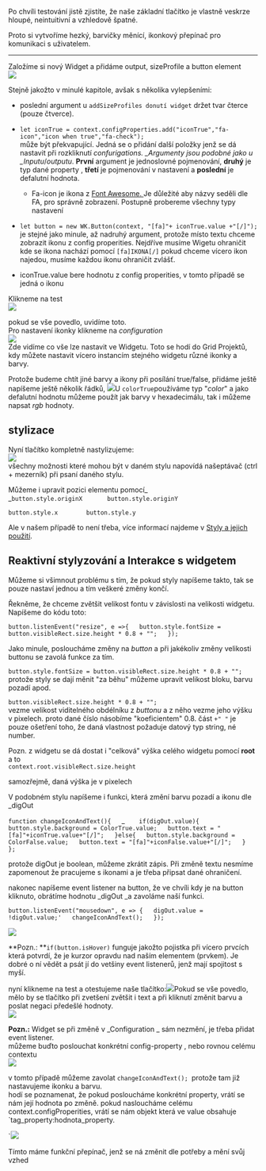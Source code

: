 Po chvíli testování jistě zjistíte, že naše základní tlačítko je vlastně veskrze hloupé, neintuitivní a vzhledově špatné.

Proto si vytvoříme hezký, barvičky měnící, ikonkový přepínač pro komunikaci s uživatelem.

---

Založíme si nový Widget a přidáme output, sizeProfile a button element  
![](/assets/code13.png)

Stejně jakožto v minulé kapitole, avšak s několika vylepšeními:

* poslední argument u `addSizeProfiles donutí widget` držet tvar čterce \(pouze čtverce\).

* `let iconTrue = context.configProperties.add("iconTrue","fa-icon","icon when true","fa-check");`  
  může být překvapující. Jedná se o přidání další položky jenž se dá nastavit při rozkliknutí _confurigations. \_Argumenty jsou podobné jako u \_Inputu_/_outputu_. **První** argument je jednoslovné pojmenování, **druhý** je typ dané property , **třetí** je pojmenování v nastavení a **poslední** je defalutní hodnota.

  * Fa-icon je ikona z [Font Awesome. ](http://fontawesome.io/) Je důležité aby názvy seděli dle FA, pro správně zobrazení. Postupně probereme všechny typy nastavení

* `let button = new WK.Button(context, "[fa]"+ iconTrue.value +"[/]");` je stejné jako minule, až nadruhý argument, protože místo textu chceme zobrazit ikonu z config properities. Nejdříve musíme Wigetu ohraničit kde se ikona nachází pomocí `[fa]IKONA[/]` pokud chceme vícero ikon najedou, musíme každou ikonu ohraničit zvlášť.

* iconTrue.value bere hodnotu z config properities, v tomto případě se jedná o ikonu

Klikneme na test  
![](/assets/code14.png)

pokud se vše povedlo, uvidíme toto.  
Pro nastavení ikonky klikneme na _configuration_  
![](/assets/code16.png)  
Zde vidíme co vše lze nastavit ve Widgetu. Toto se hodí do Grid Projektů, kdy můžete nastavit vícero instancím stejného widgetu různé ikonky a barvy.

Protože budeme chtít jiné barvy a ikony při posílání true/false, přidáme ještě napíšeme ještě několik řádků, ![](/assets/code17.png)U `colorTrue`používáme typ "_color_" a jako defalutní hodnotu můžeme použít jak barvy v hexadecimálu, tak i můžeme napsat _rgb_ hodnoty.

## stylizace

Nyní tlačítko kompletně nastylizujeme:  
![](/assets/code19.png)  
všechny možnosti které mohou být v daném stylu napovídá našeptávač \(ctrl + mezerník\) při psaní daného stylu.

Můžeme i upravit pozici elementu pomocí_      
_`button.style.originX      
 button.style.originY`

`button.style.x       
 button.style.y`

Ale v našem případě to není třeba, více informací najdeme v [Styly a jejich použití](/byzance_documentation/grid_intro/wk-elements-and-style.md).

## Reaktivní stylyzování a Interakce s widgetem

Můžeme si všimnout problému s tím, že pokud styly napíšeme takto, tak se pouze nastaví jednou a tím veškeré změny končí.

Řekněme, že chceme zvětšit velikost fontu v závislosti na velikosti widgetu.   
Napíšeme do kódu toto:  
  
`button.listenEvent("resize", e =>{  
    button.style.fontSize = button.visibleRect.size.height * 0.8 + "";  
 });`



Jako minule, posloucháme změny na _button_ a při jakékoliv změny velikosti buttonu se zavolá funkce za tím.

`button.style.fontSize = button.visibleRect.size.height * 0.8 + "";  
`protože styly se dají měnit "za běhu" můžeme upravit velikost bloku, barvu pozadí apod.

`button.visibleRect.size.height * 0.8 + "";`  
vezme velikost viditelného obdélníku z _buttonu_ a z něho vezme jeho výšku v pixelech. proto dané číslo násobíme "koeficientem" 0.8. část `+" "` je pouze ošetření toho, že daná vlastnost požaduje datový typ string, né number.  
  
Pozn. z widgetu se dá dostat i "celková" výška celého widgetu pomocí **root** a to  
`context.root.visibleRect.size.height`

samozřejmě, daná výška je v pixelech  
  
V podobném stylu napíšeme i funkci, která změní barvu pozadí a ikonu dle _digOut   
  
`function changeIconAndText(){  
`_`    if(digOut.value){  
        button.style.background = ColorTrue.value;  
        button.text = "[fa]"+iconTrue.value+"[/]";  
    }else{  
        button.style.background = ColorFalse.value;  
        button.text = "[fa]"+iconFalse.value+"[/]";  
    }  
};`



protože digOut je boolean, můžeme zkrátit zápis. Při změně textu nesmíme zapomenout že pracujeme s ikonami a je třeba připsat dané ohraničení.   


nakonec napíšeme event listener na button, že ve chvíli kdy je na button kliknuto, obrátíme hodnotu _digOut _a zavoláme naší funkci.  
  
`button.listenEvent("mousedown", e => {  
        digOut.value = !digOut.value;'  
        changeIconAndText();  
});`

![](/assets/17.png)

**Pozn.:  **`if(button.isHover)` funguje jakožto pojistka při vícero prvcích která potvrdí, že je kurzor opravdu nad naším elementem \(prvkem\). Je dobré o ní vědět a psát jí do vetšiny event listenerů, jenž mají spojitost s myší.  
  
nyní klikneme na test a otestujeme naše tlačítko:![](/assets/code20.png)Pokud se vše povedlo, mělo by se tlačítko při zvetšení zvětšit i text a při kliknutí změnit barvu a poslat negaci předešlé hodnoty.  
![](/assets/code21.png)

  
**Pozn.:** Widget se při změně v _Configuration _ sám nezmění, je třeba přidat event listener.  
můžeme buďto poslouchat konkrétní config-property , nebo rovnou celému contextu  
![](/assets/code22.png)  


v tomto případě můžeme zavolat `changeIconAndText(); `protože tam již nastavujeme ikonku a barvu.  
hodí se poznamenat, že pokud posloucháme konkrétní property, vrátí se nám její hodnota po změně. pokud nasloucháme celému context.configProperities, vrátí se nám objekt která ve value obsahuje `tag_property:hodnota_property.  
  
`![](/assets/code23.png)





Tímto máme funkční přepínač, jenž se ná změnit dle potřeby a mění svůj vzhed













